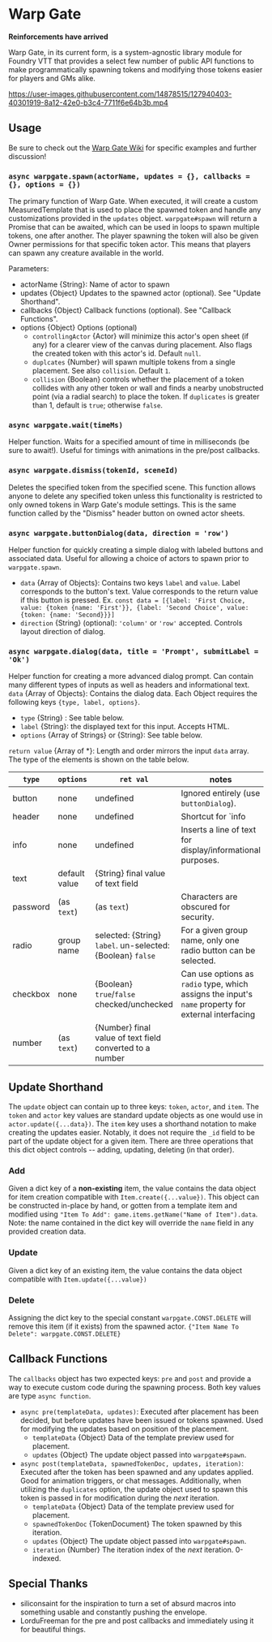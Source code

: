 
# Warp Gate

**Reinforcements have arrived**

Warp Gate, in its current form, is a system-agnostic library module for Foundry VTT that provides a select few number of public API functions to make programmatically spawning tokens and modifying those tokens easier for players and GMs alike.

https://user-images.githubusercontent.com/14878515/127940403-40301919-8a12-42e0-b3c4-7711f6e64b3b.mp4

## Usage

Be sure to check out the [Warp Gate Wiki](https://github.com/trioderegion/warpgate/wiki) for specific examples and further discussion!

### `async warpgate.spawn(actorName, updates = {}, callbacks = {}, options = {})`
The primary function of Warp Gate. When executed, it will create a custom MeasuredTemplate that is used to place the spawned token and handle any customizations provided in the `updates` object. `warpgate#spawn` will return a Promise that can be awaited, which can be used in loops to spawn multiple tokens, one after another. The player spawning the token will also be given Owner permissions for that specific token actor. This means that players can spawn any creature available in the world.

Parameters:
* actorName {String}: Name of actor to spawn
* updates {Object} Updates to the spawned actor (optional). See "Update Shorthand".
* callbacks {Object} Callback functions (optional). See "Callback Functions".
* options {Object} Options (optional) 
	- `controllingActor` {Actor} will minimize this actor's open sheet (if any) for a clearer view of the canvas during placement. Also flags the created token with this actor's id. Default `null`.
	- `duplcates` {Number} will spawn multiple tokens from a single placement. See also `collision`. Default `1`.
	- `collision` {Boolean} controls whether the placement of a token collides with any other token or wall and finds a nearby unobstructed point (via a radial search) to place the token. If `duplicates` is greater than 1, default is `true`; otherwise `false`.

### `async warpgate.wait(timeMs)`
Helper function. Waits for a specified amount of time in milliseconds (be sure to await!). Useful for timings with animations in the pre/post callbacks.

### `async warpgate.dismiss(tokenId, sceneId)`
Deletes the specified token from the specified scene. This function allows anyone to delete any specified token unless this functionality is restricted to only owned tokens in Warp Gate's module settings. This is the same function called by the "Dismiss" header button on owned actor sheets.

### `async warpgate.buttonDialog(data, direction = 'row')`
Helper function for quickly creating a simple dialog with labeled buttons and associated data. Useful for allowing a choice of actors to spawn prior to `warpgate.spawn`.
* `data` {Array of Objects}: Contains two keys `label` and `value`. Label corresponds to the button's text. Value corresponds to the return value if this button is pressed. Ex. `const data = [{label: 'First Choice, value: {token {name: 'First'}}, {label: 'Second Choice', value: {token: {name: 'Second}}}]`
* `direction` {String} (optional): `'column'` or `'row'` accepted. Controls layout direction of dialog.

### `async warpgate.dialog(data, title = 'Prompt', submitLabel = 'Ok')`
Helper function for creating a more advanced dialog prompt. Can contain many different types of inputs as well as headers and informational text.
`data` {Array of Objects}: Contains the dialog data. Each Object requires the following keys `{type, label, options}`.
* `type` {String} : See table below.
* `label` {String}: the displayed text for this input. Accepts HTML.
* `options` {Array of Strings} or {String}: See table below.

`return value` {Array of *}: Length and order mirrors the input `data` array. The type of the elements is shown on the table below.

| `type` | `options` | `ret val` | notes |
|--|--|--|--|
| button | none | undefined | Ignored entirely (use `buttonDialog`). |
| header | none | undefined | Shortcut for `info | <h2>text</h2>`. |
| info   | none | undefined | Inserts a line of text for display/informational purposes. |
| text | default value | {String} final value of text field | |
| password | (as `text`) | (as `text`) | Characters are obscured for security. |
| radio | group name | selected: {String} `label`. un-selected: {Boolean} `false` | For a given group name, only one radio button can be selected. |
| checkbox | none | {Boolean} `true`/`false` checked/unchecked | Can use options as `radio` type, which assigns the input's `name` property for external interfacing |
| number | (as `text`) | {Number} final value of text field converted to a number |


## Update Shorthand
The `update` object can contain up to three keys: `token`, `actor`, and `item`. The `token` and `actor` key values are standard update objects as one would use in `actor.update({...data})`.
The `item` key uses a shorthand notation to make creating the updates easier. Notably, it does not require the `_id` field to be part of the update object for a given item.  There are three operations that this dict object controls -- adding, updating, deleting (in that order).

### Add
Given a dict key of a **non-existing** item, the value contains the data object for item creation compatible with `Item.create({...value})`. This object can be constructed in-place by hand, or gotten from a template item and modified using `"Item To Add": game.items.getName("Name of Item").data`. Note: the name contained in the dict key will override the `name` field in any provided creation data.

### Update
Given a dict key of an existing item, the value contains the data object compatible with `Item.update({...value})`

### Delete
Assigning the dict key to the special constant `warpgate.CONST.DELETE` will remove this item (if it exists) from the spawned actor.
`{"Item Name To Delete": warpgate.CONST.DELETE}`

## Callback Functions
The `callbacks` object has two expected keys: `pre` and `post` and provide a way to execute custom code during the spawning process. Both key values are type `async function`.
* `async pre(templateData, updates)`: Executed after placement has been decided, but before updates have been issued or tokens spawned. Used for modifying the updates based on position of the placement.
	* `templateData` {Object} Data of the template preview used for placement.
	* `updates` {Object} The update object passed into `warpgate#spawn`.
* `async post(templateData, spawnedTokenDoc, updates, iteration)`: Executed after the token has been spawned and any updates applied. Good for animation triggers, or chat messages. Additionally, when utilizing the `duplicates` option, the update object used to spawn this token is passed in for modification during the _next_ iteration.
 	* `templateData` {Object} Data of the template preview used for placement.
 	* `spawnedTokenDoc` {TokenDocument} The token spawned by this iteration.
	* `updates` {Object} The update object passed into `warpgate#spawn`.
	* `iteration` {Number} The iteration index of the _next_ iteration. 0-indexed.

## Special Thanks
* siliconsaint for the inspiration to turn a set of absurd macros into something usable and constantly pushing the envelope.
* LorduFreeman for the pre and post callbacks and immediately using it for beautiful things.
